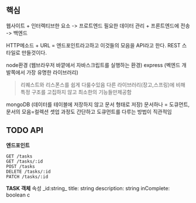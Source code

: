 ## 핵심
웹사이트 + 인터렉티브한 요소 -> 프로트엔드
필요한 데이터 관리 + 프론트엔드에 전송 -> 백엔드

HTTP메소드 + URL = 엔드포인트라고하고
이것들의 모음을 API라고 한다. REST 스타일로 만들것이다.

node환경 (웹브라우저 바깥에서 자바스크립트를 실행하는 환경)
express (벡엔드 개발쪽에서 가장 유명한 라이브러리)
> 리퀘스트와 리스폰스를 쉽게 다룰수있음
> 다른 라이브러리(장고,스프링)에 비해 특정 구조를 고집하지 않고 최소한의 기능들만제공함

mongoDB (데이터를 테이블에 저장하지 않고 문서 형태로 저장)
문서하나 = 도큐먼트, 문서의 모음=컬렉션
셋업 과정도 간단하고 도큐먼트를 다루는 방법이 직관적임

## TODO API
**엔드포인트**
```node
GET /tasks
GET /tasks/:id
POST /tasks
DELETE /tasks/:id
PATCH /tasks/:id
```

**TASK 객체**
속성
\_id:string_
title: string
description: string
inComplete: boolean
c